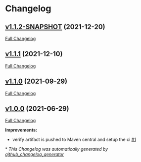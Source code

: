 # Changelog

## [v1.1.2-SNAPSHOT](https://github.com/NASA-PDS/pds-registry-common/tree/v1.1.2-SNAPSHOT) (2021-12-20)

[Full Changelog](https://github.com/NASA-PDS/pds-registry-common/compare/v1.1.1...v1.1.2-SNAPSHOT)

## [v1.1.1](https://github.com/NASA-PDS/pds-registry-common/tree/v1.1.1) (2021-12-10)

[Full Changelog](https://github.com/NASA-PDS/pds-registry-common/compare/v1.1.0...v1.1.1)

## [v1.1.0](https://github.com/NASA-PDS/pds-registry-common/tree/v1.1.0) (2021-09-29)

[Full Changelog](https://github.com/NASA-PDS/pds-registry-common/compare/v1.0.0...v1.1.0)

## [v1.0.0](https://github.com/NASA-PDS/pds-registry-common/tree/v1.0.0) (2021-06-29)

[Full Changelog](https://github.com/NASA-PDS/pds-registry-common/compare/cdda44b7ee3c3c9ded4c11a60dabc7fe36dffc90...v1.0.0)

**Improvements:**

- verify artifact is pushed to Maven central and setup the ci [\#1](https://github.com/NASA-PDS/pds-registry-common/issues/1)



\* *This Changelog was automatically generated by [github_changelog_generator](https://github.com/github-changelog-generator/github-changelog-generator)*
